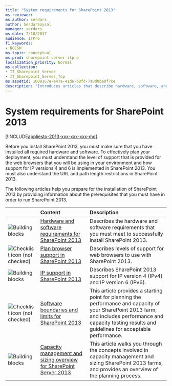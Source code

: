 ```yaml
---
title: "System requirements for SharePoint 2013"
ms.reviewer: 
ms.author: serdars
author: SerdarSoysal
manager: serdars
ms.date: 7/18/2017
audience: ITPro
f1.keywords:
- NOCSH
ms.topic: conceptual
ms.prod: sharepoint-server-itpro
localization_priority: Normal
ms.collection:
- IT_Sharepoint_Server
- IT_Sharepoint_Server_Top
ms.assetid: 1609167e-e47a-41d6-b8fc-7a8d0ba8f7ce
description: "Introduces articles that describe hardware, software, and other requirements for SharePoint."
---
```


# System requirements for SharePoint 2013

[!INCLUDE[appliesto-2013-xxx-xxx-xxx-md](../includes/appliesto-2013-xxx-xxx-xxx-md.md)]. 
  
Before you install SharePoint 2013, you must make sure that you have installed all required hardware and software. To effectively plan your deployment, you must understand the level of support that is provided for the web browsers that you will be using in your environment and how support for IP versions 4 and 6 is implemented in SharePoint 2013. You must also understand the URL and path length restrictions in SharePoint 2013. 
  
The following articles help you prepare for the installation of SharePoint 2013 by providing information about the prerequisites that you must have in order to run SharePoint 2013.
  
  
||**Content**|**Description**|
|:-----|:-----|:-----|
|![Building blocks](../media/mod_icon_buildingblock_M.png)|[Hardware and software requirements for SharePoint 2013](hardware-and-software-requirements-0.md) <br/> |Describes the hardware and software requirements that you must meet to successfully install SharePoint 2013.  <br/> |
|![Checklist icon (not checked)](../media/mod_icon_checklist_.png)|[Plan browser support in SharePoint 2013](browser-support-planning.md) <br/> |Describes levels of support for web browsers to use with SharePoint 2013.  <br/> |
|![Building blocks](../media/mod_icon_buildingblock_M.png)|[IP support in SharePoint 2013](ip-support.md) <br/> |Describes SharePoint 2013 support for IP version 4 (IPv4) and IP version 6 (IPv6).  <br/> |
|![Checklist icon (not checked)](../media/mod_icon_checklist_.png)|[Software boundaries and limits for SharePoint 2013](software-boundaries-and-limits.md) <br/> |This article provides a starting point for planning the performance and capacity of your SharePoint 2013 farm, and includes performance and capacity testing results and guidelines for acceptable performance.  <br/> |
|![Building blocks](../media/mod_icon_buildingblock_M.png)|[Capacity management and sizing overview for SharePoint Server 2013](/previous-versions/office/sharepoint-server-2010/ff758647(v=office.14)) <br/> |This article walks you through the concepts involved in capacity management and sizing SharePoint 2013 farms, and provides an overview of the planning process.  <br/> |
   

